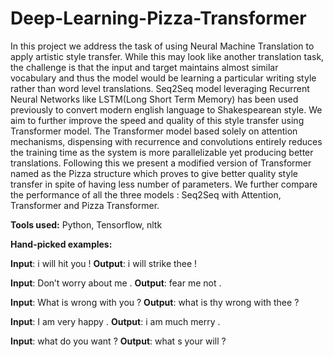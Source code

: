 # Deep-Learning-Pizza-Transformer

In this project we address the task of using Neural Machine Translation to apply artistic style transfer. While this may look like another translation task, the challenge is that the input and target maintains almost similar vocabulary and thus the model would be learning a particular writing style rather than word level translations. Seq2Seq model leveraging Recurrent Neural Networks like LSTM(Long Short Term Memory) has been used previously to convert modern english language to Shakespearean style. We aim to further improve the speed and quality of this style transfer using Transformer model. The Transformer model based solely on attention mechanisms, dispensing with recurrence and convolutions entirely reduces the training time as the system is more parallelizable yet producing better translations. Following this we present a modified version of Transformer named as the Pizza structure which proves to give better quality style transfer in spite of having less number of parameters. We further compare the performance of all the three models : Seq2Seq with Attention, Transformer and Pizza Transformer.


**Tools used:** Python, Tensorflow, nltk

**Hand-picked examples:**

**Input**: i will hit you !  **Output**: i will strike thee !

**Input**: Don’t worry about me .  **Output**: fear me not .

**Input**: What is wrong with you ?  **Output**: what is thy wrong with thee ?

**Input**: I am very happy .  **Output**: i am much merry .

**Input**: what do you want ?   **Output**: what s your will ? 
